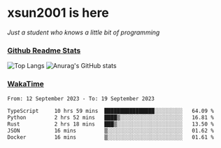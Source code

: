 # xsun2001 is here

*Just a student who knows a little bit of programming*

### [Github Readme Stats](https://github.com/anuraghazra/github-readme-stats)

![Top Langs](https://github-readme-stats.vercel.app/api/top-langs/?username=xsun2001&layout=compact&theme=radical) ![Anurag's GitHub stats](https://github-readme-stats.vercel.app/api?username=xsun2001&show_icons=true&theme=radical)

### [WakaTime](https://wakatime.com)

<!--START_SECTION:waka-->

```txt
From: 12 September 2023 - To: 19 September 2023

TypeScript     10 hrs 59 mins  ████████████████░░░░░░░░░   64.09 %
Python         2 hrs 52 mins   ████▒░░░░░░░░░░░░░░░░░░░░   16.81 %
Rust           2 hrs 18 mins   ███▒░░░░░░░░░░░░░░░░░░░░░   13.50 %
JSON           16 mins         ▒░░░░░░░░░░░░░░░░░░░░░░░░   01.62 %
Docker         16 mins         ▒░░░░░░░░░░░░░░░░░░░░░░░░   01.61 %
```

<!--END_SECTION:waka-->
